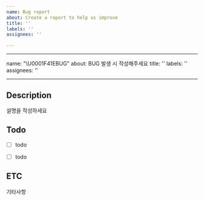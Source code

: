 ```yaml
---
name: Bug report
about: Create a report to help us improve
title: ''
labels: ''
assignees: ''

---
```


---
name: "\U0001F41EBUG"
about: BUG 발생 시 작성해주세요
title: ''
labels: ''
assignees: ''

---

## Description
설명을 작성하세요


## Todo
- [ ] todo
- [ ] todo


## ETC
기타사항
